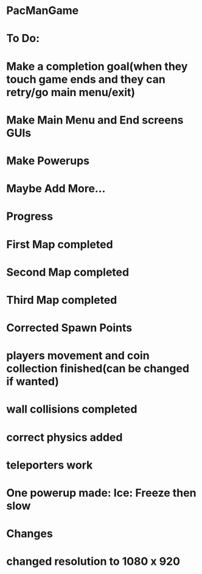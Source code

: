 # PacManGame
# To Do:
# Make a completion goal(when they touch game ends and they can retry/go main menu/exit)
# Make Main Menu and End screens GUIs
# Make Powerups
# Maybe Add More...

# Progress
# First Map completed
# Second Map completed
# Third Map completed
# Corrected Spawn Points
# players movement and coin collection finished(can be changed if wanted)
# wall collisions completed
# correct physics added
# teleporters work
# One powerup made: Ice: Freeze then slow

# Changes
# changed resolution to 1080 x 920

